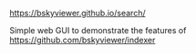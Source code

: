 https://bskyviewer.github.io/search/

Simple web GUI to demonstrate the features of https://github.com/bskyviewer/indexer
